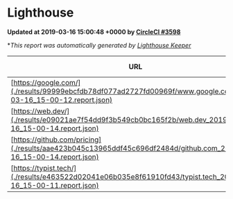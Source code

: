 
# Lighthouse

**Updated at 2019-03-16 15:00:48 +0000 by [CircleCI #3598](https://circleci.com/gh/ItinerisLtd/lighthouse-keeper-example/3598)**

**This report was automatically generated by [Lighthouse Keeper](https://github.com/itinerisltd/lighthouse-keeper)*

| URL | Performance | Accessibility | Best Practices | SEO | PWA | Updated At |
| --- | --- | --- | --- | --- | --- | --- |
| [https://google.com/](./results/99999ebcfdb78df077ad2727fd00969f/www.google.com_2019-03-16_15-00-12.report.json) | 0.94 | 0.71 | 0.93 | 0.82 | 0.58 | 2019-03-16T15:00:12.508Z |
| [https://web.dev/](./results/e09021ae7f54dd9f3b549cb0bc165f2b/web.dev_2019-03-16_15-00-14.report.json) | 0.95 | 0.93 | 0.93 | 0.87 | 1 | 2019-03-16T15:00:14.033Z |
| [https://github.com/pricing](./results/aae423b045c13965ddf45c696df2484d/github.com_2019-03-16_15-00-14.report.json) | 0.86 | 0.89 | 0.93 | 0.9 | 0.58 | 2019-03-16T15:00:14.256Z |
| [https://typist.tech/](./results/e463522d02041e06b035e8f61910fd43/typist.tech_2019-03-16_15-00-11.report.json) | 1 |  |  |  |  | 2019-03-16T15:00:11.926Z |
